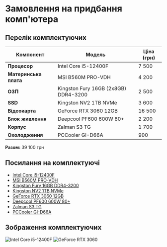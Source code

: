# Замовлення на придбання комп'ютера

## Перелік комплектуючих

| Компонент       | Модель                                   | Ціна (грн) |
|----------------|----------------------------------------|------------|
| **Процесор**  | Intel Core i5-12400F                    | 7 500      |
| **Материнська плата** | MSI B560M PRO-VDH                 | 4 200      |
| **ОЗП**       | Kingston Fury 16GB (2x8GB) DDR4-3200    | 2 500      |
| **SSD**       | Kingston NV2 1TB NVMe                   | 3 600      |
| **Відеокарта**| GeForce RTX 3060 12GB                   | 16 500     |
| **Блок живлення** | Deepcool PF600 600W 80+              | 2 200      |
| **Корпус**    | Zalman S3 TG                             | 1 700      |
| **Охолодження** | PCCooler GI-D66A                        | 900        |

**Разом:** 39 100 грн

## Посилання на комплектуючі
- [Intel Core i5-12400F](https://neoservice.ua/)
- [MSI B560M PRO-VDH](https://neoservice.ua/)
- [Kingston Fury 16GB DDR4-3200](https://neoservice.ua/)
- [Kingston NV2 1TB NVMe](https://neoservice.ua/)
- [GeForce RTX 3060 12GB](https://neoservice.ua/)
- [Deepcool PF600 600W 80+](https://neoservice.ua/)
- [Zalman S3 TG](https://neoservice.ua/)
- [PCCooler GI-D66A](https://neoservice.ua/)

## Зображення комплектуючих
![Intel Core i5-12400F](https://example.com/image.jpg)
![GeForce RTX 3060](https://example.com/image.jpg)




